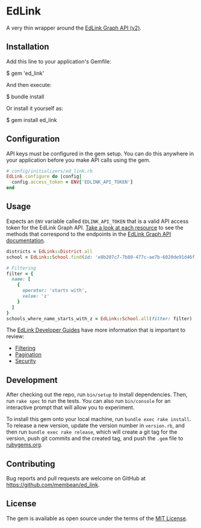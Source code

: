 # EdLink

A very thin wrapper around the [EdLink Graph API (v2)](https://ed.link/docs/api/v2.0/introduction).

## Installation

Add this line to your application's Gemfile:

  $ gem 'ed_link'

And then execute:

  $ bundle install

Or install it yourself as:

  $ gem install ed_link

## Configuration
API keys must be configured in the gem setup. You can do this anywhere in your application before you make API calls using the gem.

```ruby
# config/initializers/ed_link.rb
EdLink.configure do |config|
  config.access_token = ENV['EDLINK_API_TOKEN']
end
```

## Usage

Expects an `ENV` variable called `EDLINK_API_TOKEN` that is a valid API access token for the EdLink Graph API. [Take a look at each resource](https://github.com/membean/ed_link/tree/main/lib/ed_link) to see the methods that correspond to the endpoints in the [EdLink Graph API documentation](https://ed.link/docs/api/v2.0/introduction).

```ruby
districts = EdLink::District.all
school = EdLink::School.find(id: 'e8b207c7-7b80-477c-ae7b-6020de91d46f')

# Filtering
filter = {
  name: [
    {
      operator: 'starts with',
      value: 'z'
    }
  ]
}
schools_where_name_starts_with_z = EdLink::School.all(filter: filter)
```

The [EdLink Developer Guides](https://ed.link/docs/guides/v2.0/introduction) have more information that is important to review:

- [Filtering](https://ed.link/docs/guides/v2.0/features/filtering-results)
- [Pagination](https://ed.link/docs/guides/v2.0/features/paginated-requests)
- [Security](https://ed.link/docs/guides/v2.0/security/data-security)

## Development

After checking out the repo, run `bin/setup` to install dependencies. Then, run `rake spec` to run the tests. You can also run `bin/console` for an interactive prompt that will allow you to experiment.

To install this gem onto your local machine, run `bundle exec rake install`. To release a new version, update the version number in `version.rb`, and then run `bundle exec rake release`, which will create a git tag for the version, push git commits and the created tag, and push the `.gem` file to [rubygems.org](https://rubygems.org).

## Contributing

Bug reports and pull requests are welcome on GitHub at https://github.com/membean/ed_link.

## License

The gem is available as open source under the terms of the [MIT License](https://opensource.org/licenses/MIT).
